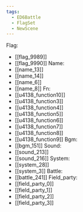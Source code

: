 ```yaml
---
tags:
  - ED6Battle
  - FlagSet
  - NewScene
---
```

Flag:
- [[flag_9989]]
- [[flag_9990]]
Name:
- [[name_13]]
- [[name_14]]
- [[name_6]]
- [[name_8]]
Fn:
- [[u4138_function10]]
- [[u4138_function3]]
- [[u4138_function4]]
- [[u4138_function5]]
- [[u4138_function6]]
- [[u4138_function7]]
- [[u4138_function8]]
- [[u4138_function9]]
Bgm:
- [[bgm_151]]
Sound:
- [[sound_213]]
- [[sound_216]]
System:
- [[system_28]]
- [[system_3]]
Battle:
- [[battle_241]]
Field_party:
- [[field_party_0]]
- [[field_party_1]]
- [[field_party_2]]
- [[field_party_3]]
